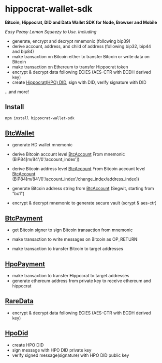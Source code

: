 # hippocrat-wallet-sdk

**Bitcoin, Hippocrat, DID and Data Wallet SDK for Node, Browser and Mobile**

_Easy Peasy Lemon Squeezy to Use. Including_

- generate, encrypt and decrypt mnemonic (following bip39)
- derive account, address, and child of address (following bip32, bip44 and bip84)
- make transaction on Bitcoin either to transfer Bitcoin or write data on Bitcoin
- make transaction on Ethereum to transfer Hippocrat token
- encrypt & decrypt data following ECIES (AES-CTR with ECDH derived key)
- create [Hippocrat(HPO) DID](https://github.com/w3c/did-spec-registries/blob/main/methods/hpo.json), sign with DID, verify signature with DID

...and more!

## Install
``` bash
npm install hippocrat-wallet-sdk
```
## [BtcWallet](https://github.com/hippocrat-protocol/hippocrat-wallet-sdk/blob/develop/test/BtcWallet.spec.ts)

- generate HD wallet mnemonic

- derive Bitcoin account level [BtcAccount](https://github.com/hippocrat-dao/hippocrat-wallet-sdk/blob/develop/src/models/BtcAccount.ts) From mnemonic (BIP84[m/84'/0'/account_index'])

- derive Bitcoin address level [BtcAccount](https://github.com/hippocrat-dao/hippocrat-wallet-sdk/blob/develop/src/models/BtcAccount.ts) From Bitcoin account level [BtcAccount](https://github.com/hippocrat-dao/hippocrat-wallet-sdk/blob/develop/src/models/BtcAccount.ts) (BIP84[m/84'/0'/account_index'/change_index/address_index])

- generate Bitcoin address string from [BtcAccount](https://github.com/hippocrat-dao/hippocrat-wallet-sdk/blob/develop/src/models/BtcAccount.ts) (Segwit, starting from "bc1")

- encrypt & decrypt mnemonic to generate secure vault (scrypt & aes-ctr)

## [BtcPayment](https://github.com/hippocrat-protocol/hippocrat-wallet-sdk/blob/develop/test/BtcPayment.spec.ts)

- get Bitcoin signer to sign Bitcoin transaction from mnemonic

- make transaction to write messages on Bitcoin as OP_RETURN

- make transaction to transfer Bitcoin to target addresses

## [HpoPayment](https://github.com/hippocrat-protocol/hippocrat-wallet-sdk/blob/develop/test/HpoPayment.spec.ts)

- make transaction to transfer Hippocrat to target addresses
- generate ethereum address from private key to receive ethereum and hippocrat

## [RareData](https://github.com/hippocrat-protocol/hippocrat-wallet-sdk/blob/develop/test/RareData.spec.ts)

- encrypt & decrypt data following ECIES (AES-CTR with ECDH derived key)

## [HpoDid](https://github.com/hippocrat-protocol/hippocrat-wallet-sdk/blob/develop/test/HpoDid.spec.ts)

- create HPO DID
- sign message with HPO DID private key
- verify signed message(signature) with HPO DID public key
